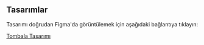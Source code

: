 ## Tasarımlar

Tasarımı doğrudan Figma'da görüntülemek için aşağıdaki bağlantıya tıklayın:

[Tombala Tasarımı](https://www.figma.com/file/CHmt86d6xZKL6MEOu77thz/Tombala?node-id=0-1&embed-host=share)

